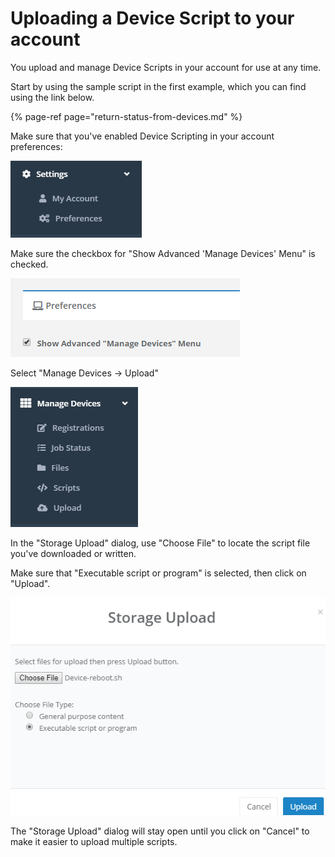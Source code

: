 # Uploading a Device Script to your account

You upload and manage Device Scripts in your account for use at any time.

Start by using the sample script in the first example, which you can find using the link below.

{% page-ref page="return-status-from-devices.md" %}

Make sure that you've enabled Device Scripting in your account preferences:

 

![](../../.gitbook/assets/image%20%2832%29.png)

Make sure the checkbox for "Show Advanced 'Manage Devices' Menu" is checked.

![](../../.gitbook/assets/image%20%2847%29.png)

Select "Manage Devices -&gt; Upload"

![](../../.gitbook/assets/image%20%2865%29.png)

In the "Storage Upload" dialog, use "Choose File" to locate the script file you've downloaded or written.

Make sure that "Executable script or program" is selected, then click on "Upload".

![](../../.gitbook/assets/image%20%2817%29.png)

The "Storage Upload" dialog will stay open until you click on "Cancel" to make it easier to upload multiple scripts.


